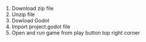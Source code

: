 1. Download zip file
2. Unzip file
3. Dowload Godot
4. Import project.godot file
5. Open and run game from play button top right corner
